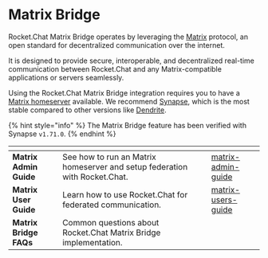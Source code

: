 # Matrix Bridge

Rocket.Chat Matrix Bridge operates by leveraging the [Matrix](https://matrix.org/docs/guides/introduction#what-is-matrix) protocol, an open standard for decentralized communication over the internet.

It is designed to provide secure, interoperable, and decentralized real-time communication between Rocket.Chat and any Matrix-compatible applications or servers seamlessly.

Using the Rocket.Chat Matrix Bridge integration requires you to have a [Matrix homeserver](https://matrix.org/docs/guides/introduction#how-does-it-work) available. We recommend [Synapse](https://matrix-org.github.io/synapse/latest/), which is the most stable compared to other versions like [Dendrite](https://github.com/matrix-org/dendrite).

{% hint style="info" %}
The Matrix Bridge feature has been verified with Synapse `v1.71.0`.
{% endhint %}

<table data-view="cards"><thead><tr><th></th><th></th><th></th><th data-hidden data-card-target data-type="content-ref"></th></tr></thead><tbody><tr><td><strong>Matrix Admin Guide</strong></td><td>See how to run an Matrix homeserver and setup federation with Rocket.Chat. </td><td></td><td><a href="matrix-admin-guide/">matrix-admin-guide</a></td></tr><tr><td><strong>Matrix User Guide</strong></td><td>Learn how to use Rocket.Chat for federated communication.</td><td></td><td><a href="matrix-users-guide/">matrix-users-guide</a></td></tr><tr><td><strong>Matrix Bridge FAQs</strong></td><td>Common questions about Rocket.Chat Matrix Bridge implementation.</td><td></td><td></td></tr></tbody></table>
